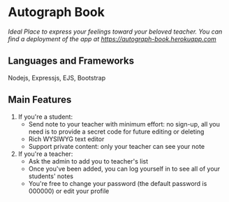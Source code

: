 # Autograph Book
<i>Ideal Place to express your feelings toward your beloved teacher. You can find a deployment of the app at <a href="https://autograph-book.herokuapp.com/">https://autograph-book.herokuapp.com</a></i>
<h2>Languages and Frameworks</h2>
<p>Nodejs, Expressjs, EJS, Bootstrap</p>
<h2>Main Features</h2>
<ol>
	<li>If you're a student:
		<ul>
			<li>Send note to your teacher with minimum effort: no sign-up, all you need is to provide a secret code for future editing or deleting</li>
			<li>Rich WYSIWYG text editor</li>
			<li>Support private content: only your teacher can see your note</li>
		</ul>
	</li>
	<li>If you're a teacher: 
		<ul>
			<li>Ask the admin to add you to teacher's list</li>
			<li>Once you've been added, you can log yourself in to see all of your students' notes</li>
			<li>You're free to change your password (the default password is 000000) or edit your profile</li>
		</ul>
	</li>
</ol>

